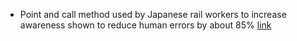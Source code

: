 * Point and call method used by Japanese rail workers to increase awareness shown to reduce human errors by about 85% [link](https://www.atlasobscura.com/articles/pointing-and-calling-japan-trains)

